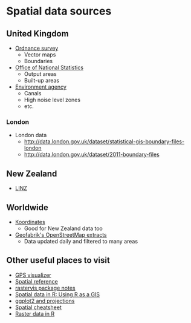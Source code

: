 # Spatial data sources

## United Kingdom

  - [Ordnance survey](https://www.ordnancesurvey.co.uk/opendatadownload/products.html)
    - Vector maps
    - Boundaries
  - [Office of National Statistics](http://www.ons.gov.uk/ons/guide-method/geography/products/census/spatial/2011/index.html)
    - Output areas
    - Built-up areas
  - [Environment agency](http://www.geostore.com/environment-agency/WebStore?xml=environment-agency/xml/ogcDataDownload.xml)
    - Canals
    - High noise level zones
    - etc.
  
### London 

  - London data
    - <http://data.london.gov.uk/dataset/statistical-gis-boundary-files-london>
    - <http://data.london.gov.uk/dataset/2011-boundary-files>

## New Zealand

  - [LINZ](https://data.linz.govt.nz/data/)

## Worldwide
  
  - [Koordinates](https://koordinates.com/)
    - Good for New Zealand data too
  - [Geofabrik's OpenStreetMap extracts](http://download.geofabrik.de/)
    - Data updated daily and filtered to many areas
 
## Other useful places to visit
 
  - [GPS visualizer](http://www.gpsvisualizer.com/)
  - [Spatial reference](http://spatialreference.org/) 
  - [rastervis package notes](http://oscarperpinan.github.io/rastervis/FAQ.html)
  - [Spatial data in R: Using R as a GIS](https://pakillo.github.io/R-GIS-tutorial/) 
  - [ggplot2 and projections](http://rpsychologist.com/working-with-shapefiles-projections-and-world-maps-in-ggplot)
  - [Spatial cheatsheet](http://www.maths.lancs.ac.uk/~rowlings/Teaching/UseR2012/cheatsheet.html)
  - [Raster data in R](http://neondataskills.org/R/Raster-Data-In-R/)
